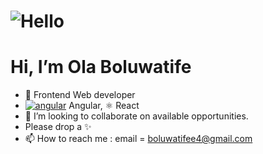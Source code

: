  # ![Hello](https://media.giphy.com/media/UVqhzNsYWIelUBV7zN/giphy.gif)   
 
 #  Hi, I’m Ola Boluwatife

- 👀 Frontend Web developer
- [![angular](https://cdn3.emoji.gg/emojis/6573_angular.png)](https://emoji.gg/emoji/6573_angular) Angular, ⚛️ React
- 💞️ I’m looking to collaborate on available opportunities.
- Please drop a ✨
- 📫 How to reach me : email = boluwatifee4@gmail.com

<!---
boluwatifee4/boluwatifee4 is a ✨ special ✨ repository because its `README.md` (this file) appears on your GitHub profile.
You can click the Preview link to take a look at your changes.
--->
